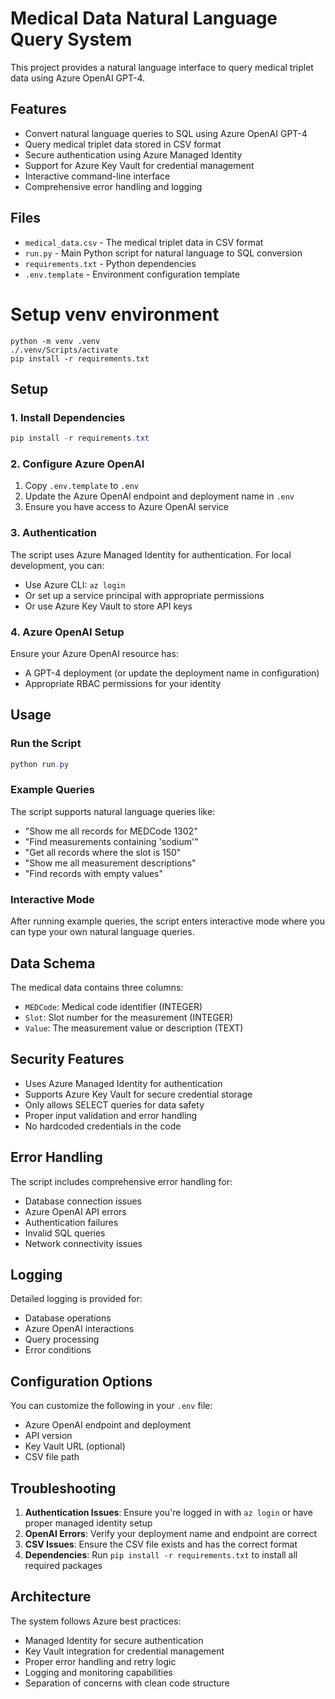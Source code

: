 # Medical Data Natural Language Query System

This project provides a natural language interface to query medical triplet data using Azure OpenAI GPT-4.

## Features

- Convert natural language queries to SQL using Azure OpenAI GPT-4
- Query medical triplet data stored in CSV format
- Secure authentication using Azure Managed Identity
- Support for Azure Key Vault for credential management
- Interactive command-line interface
- Comprehensive error handling and logging

## Files

- `medical_data.csv` - The medical triplet data in CSV format
- `run.py` - Main Python script for natural language to SQL conversion
- `requirements.txt` - Python dependencies
- `.env.template` - Environment configuration template

# Setup venv environment

```
python -m venv .venv
./.venv/Scripts/activate
pip install -r requirements.txt
```

## Setup

### 1. Install Dependencies

```powershell
pip install -r requirements.txt
```

### 2. Configure Azure OpenAI

1. Copy `.env.template` to `.env`
2. Update the Azure OpenAI endpoint and deployment name in `.env`
3. Ensure you have access to Azure OpenAI service

### 3. Authentication

The script uses Azure Managed Identity for authentication. For local development, you can:

- Use Azure CLI: `az login`
- Or set up a service principal with appropriate permissions
- Or use Azure Key Vault to store API keys

### 4. Azure OpenAI Setup

Ensure your Azure OpenAI resource has:
- A GPT-4 deployment (or update the deployment name in configuration)
- Appropriate RBAC permissions for your identity

## Usage

### Run the Script

```powershell
python run.py
```

### Example Queries

The script supports natural language queries like:

- "Show me all records for MEDCode 1302"
- "Find measurements containing 'sodium'"
- "Get all records where the slot is 150"
- "Show me all measurement descriptions"
- "Find records with empty values"

### Interactive Mode

After running example queries, the script enters interactive mode where you can type your own natural language queries.

## Data Schema

The medical data contains three columns:
- `MEDCode`: Medical code identifier (INTEGER)
- `Slot`: Slot number for the measurement (INTEGER)  
- `Value`: The measurement value or description (TEXT)

## Security Features

- Uses Azure Managed Identity for authentication
- Supports Azure Key Vault for secure credential storage
- Only allows SELECT queries for data safety
- Proper input validation and error handling
- No hardcoded credentials in the code

## Error Handling

The script includes comprehensive error handling for:
- Database connection issues
- Azure OpenAI API errors
- Authentication failures
- Invalid SQL queries
- Network connectivity issues

## Logging

Detailed logging is provided for:
- Database operations
- Azure OpenAI interactions
- Query processing
- Error conditions

## Configuration Options

You can customize the following in your `.env` file:
- Azure OpenAI endpoint and deployment
- API version
- Key Vault URL (optional)
- CSV file path

## Troubleshooting

1. **Authentication Issues**: Ensure you're logged in with `az login` or have proper managed identity setup
2. **OpenAI Errors**: Verify your deployment name and endpoint are correct
3. **CSV Issues**: Ensure the CSV file exists and has the correct format
4. **Dependencies**: Run `pip install -r requirements.txt` to install all required packages

## Architecture

The system follows Azure best practices:
- Managed Identity for secure authentication
- Key Vault integration for credential management
- Proper error handling and retry logic
- Logging and monitoring capabilities
- Separation of concerns with clean code structure
